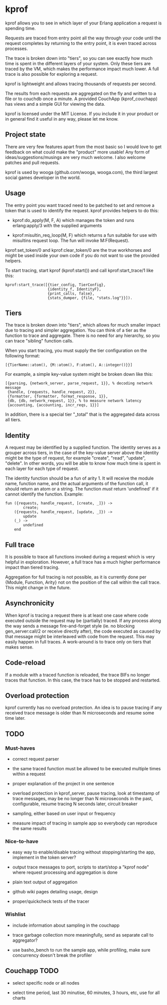 # kprof

kprof allows you to see in which layer of your Erlang application a
request is spending time.

Requests are traced from entry point all the way through your code
until the request completes by returning to the entry point, it is
even traced across processes.

The trace is broken down into "tiers", so you can see exactly how much
time is spent in the different layers of your system. Only these tiers
are traced by the VM, which makes the performance impact much lower. A
full trace is also possible for exploring a request.

kprof is lightweight and allows tracing thousands of requests per
second.

The results from each requests are aggregated on the fly and written
to a file or to couchdb once a minute. A provided CouchApp
(kprof_couchapp) has views and a simple GUI for viewing the data.

kprof is licensed under the MIT License. If you include it in your
product or in general find it useful in any way, please let me know.

## Project state

There are very few features apart from the most basic so I would love
to get feedback on what could make the "product" more usable! Any form
of ideas/suggestions/musings are very much welcome. I also welcome
patches and pull requests.

kprof is used by wooga (github.com/wooga, wooga.com), the third
largest social games developer in the world.

## Usage

The entry point you want traced need to be patched to set and remove a
token that is used to identify the request. kprof provides helpers to
do this:

 * kprof:do_apply(M, F, A) which manages the token and runs
   erlang:apply/3 with the supplied arguments

 * kprof:misultin_req_loop(M, F) which returns a fun suitable for use
   with misultins request loop. The fun will invoke M:F(Request).

kprof:set_token/0 and kprof:clear_token/0 are the true workhorses and
might be used inside your own code if you do not want to use the
provided helpers.

To start tracing, start kprof (kprof:start()) and call
kprof:start_trace/1 like this:

    kprof:start_trace([{tier_config, TierConfig},
                       {identity_f, IdentityF},
                       {print_calls, false},
                       {stats_dumper, {file, "stats.log"}}]).


## Tiers

The trace is broken down into "tiers", which allows for much smaller
impact due to tracing and simpler aggregation. You can think of a tier
as the function to trace and aggregate. There is no need for any
hierarchy, so you can trace "sibling" function calls.

When you start tracing, you must supply the tier configuration on the
following format:

    [{TierName::atom(), {M::atom(), F:atom(), A::integer()}}]

For example, a simple key-value system might be broken down like this:

    [{parsing, {network_server, parse_request, 1}}, % decoding network message
     {handle, {requests, handle_request, 2}},
     {formatter, {formatter, format_response, 1}},
     {db, {db, network_request, 1}}, % to measure network latency
     {accounting, {accounting, incr_reqs, 1}}]


In addition, there is a special tier "_total" that is the aggregated
data across all tiers.

## Identity

A request may be identified by a supplied function. The identity
serves as a grouper across tiers, in the case of the key-value server
above the identity might be the type of request, for example "create",
"read", "update", "delete". In other words, you will be able to know
how much time is spent in each layer for each type of request.

The identity function should be a fun of arity 1. It will receive the
module name, function name, and the actual arguments of the function
call, it should return an atom or a string. The function *must* return
'undefined' if it cannot identify the function. Example:

    fun ({requests, handle_request, [create, _]}) ->
            create;
        ({requests, handle_request, [update, _]}) ->
            update
        (_) ->
            undefined
        end

## Full trace

It is possible to trace all functions invoked during a request which
is very helpful in exploration. However, a full trace has a much
higher performance impact than tiered tracing.

Aggregation for full tracing is not possible, as it is currently done
per {Module, Function, Arity} not on the position of the call within
the call trace. This might change in the future.

## Asynchronicity

When kprof is tracing a request there is at least one case where code
executed outside the request may be (partially) traced. If any process
along the way sends a message fire-and-forget style (ie. no blocking
gen_server:call/2 or receive directly after), the code executed as
caused by that message might be interleaved with code from the
request. This may easily happen in full traces. A work-around is to
trace only on tiers that makes sense.

## Code-reload

If a module with a traced function is reloaded, the trace BIFs no
longer traces that function. In this case, the trace has to be stopped
and restarted.

## Overload protection

kprof currently has no overload protection. An idea is to pause
tracing if any received trace message is older than N microseconds and
resume some time later.

## TODO

### Must-haves

 * correct request parser

 * the same traced function must be allowed to be executed multiple
   times within a request

 * proper explanation of the project in one sentence

 * overload protection in kprof_server, pause tracing, look at
   timestamp of trace messages, may be no longer than N microseconds
   in the past, configurable, resume tracing N seconds later, circuit
   breaker

 * sampling, either based on user input or frequency

 * measure impact of tracing in sample app so everybody can reproduce
   the same results

### Nice-to-have

 * easy way to enable/disable tracing without stopping/starting the
   app, implement in the token server?

 * output trace messages to port, scripts to start/stop a "kprof node"
   where request processing and aggregation is done

 * plain text output of aggregation

 * github wiki pages detailing usage, design

 * proper/quickcheck tests of the tracer

### Wishlist

 * include information about sampling in the couchapp

 * trace garbage collection more meaningfully, send as separate call to aggregator?

 * use basho_bench to run the sample app, while profiling, make sure
   concurrency doesn't break the profiler

## Couchapp TODO

 * select specific node or all nodes

 * select time period, last 30 minutise, 60 minutes, 3 hours, etc, use for all charts
